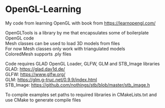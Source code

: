 # OpenGL-Learning
My code from learning OpenGL with book from https://learnopengl.com/    
  
OpenGLTools is a library by me that encapsulates some of boilerplate OpenGL code  
Mesh classes can be used to load 3D models from files  
For now Mesh classes only work with triangulated models  
ColoredMesh supports .ply files
  
Code requires GLAD OpenGL Loader, GLFW, GLM and STB_Image libraries  
GLAD: https://glad.dav1d.de/  
GLFW: https://www.glfw.org/  
GLM: https://glm.g-truc.net/0.9.9/index.html  
STB_Image: https://github.com/nothings/stb/blob/master/stb_image.h  

To compile examples set paths to required libraries in CMakeLists.txt and use CMake to generate compile files  
